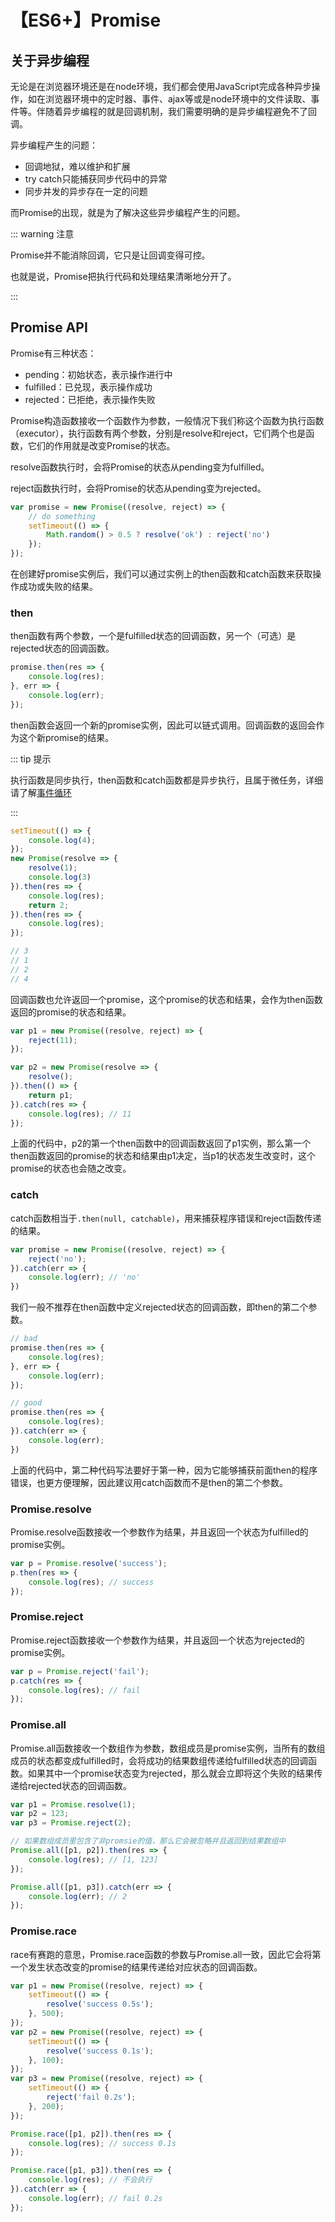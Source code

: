 # 【ES6+】Promise

## 关于异步编程

无论是在浏览器环境还是在node环境，我们都会使用JavaScript完成各种异步操作，如在浏览器环境中的定时器、事件、ajax等或是node环境中的文件读取、事件等。伴随着异步编程的就是回调机制，我们需要明确的是异步编程避免不了回调。

异步编程产生的问题：

- 回调地狱，难以维护和扩展
- try catch只能捕获同步代码中的异常
- 同步并发的异步存在一定的问题

而Promise的出现，就是为了解决这些异步编程产生的问题。

::: warning 注意

Promise并不能消除回调，它只是让回调变得可控。

也就是说，Promise把执行代码和处理结果清晰地分开了。

:::

## Promise API

Promise有三种状态：

- pending：初始状态，表示操作进行中
- fulfilled：已兑现，表示操作成功
- rejected：已拒绝，表示操作失败

Promise构造函数接收一个函数作为参数，一般情况下我们称这个函数为执行函数（executor），执行函数有两个参数，分别是resolve和reject，它们两个也是函数，它们的作用就是改变Promise的状态。

resolve函数执行时，会将Promise的状态从pending变为fulfilled。

reject函数执行时，会将Promise的状态从pending变为rejected。

```js
var promise = new Promise((resolve, reject) => {
    // do something
    setTimeout(() => {
        Math.random() > 0.5 ? resolve('ok') : reject('no')
    });
});
```

在创建好promise实例后，我们可以通过实例上的then函数和catch函数来获取操作成功或失败的结果。

### then

then函数有两个参数，一个是fulfilled状态的回调函数，另一个（可选）是rejected状态的回调函数。

```js
promise.then(res => {
	console.log(res);
}, err => {
	console.log(err);
});
```

then函数会返回一个新的promise实例，因此可以链式调用。回调函数的返回会作为这个新promise的结果。

::: tip 提示

执行函数是同步执行，then函数和catch函数都是异步执行，且属于微任务，详细请了解[事件循环](../浏览器/浏览器中的事件循环.md)

:::

```js
setTimeout(() => {
    console.log(4);
});
new Promise(resolve => { 
    resolve(1);
    console.log(3)
}).then(res => {
	console.log(res);
	return 2;
}).then(res => {
	console.log(res);
});

// 3
// 1
// 2
// 4
```

回调函数也允许返回一个promise，这个promise的状态和结果，会作为then函数返回的promise的状态和结果。

```js
var p1 = new Promise((resolve, reject) => {
    reject(11);
});

var p2 = new Promise(resolve => {
    resolve();
}).then(() => {
    return p1;
}).catch(res => {
    console.log(res); // 11
});
```

上面的代码中，p2的第一个then函数中的回调函数返回了p1实例，那么第一个then函数返回的promise的状态和结果由p1决定，当p1的状态发生改变时，这个promise的状态也会随之改变。

### catch

catch函数相当于`.then(null, catchable)`，用来捕获程序错误和reject函数传递的结果。

```js
var promise = new Promise((resolve, reject) => {
	reject('no');
}).catch(err => {
	console.log(err); // 'no'
})
```

我们一般不推荐在then函数中定义rejected状态的回调函数，即then的第二个参数。

```js
// bad
promise.then(res => {
    console.log(res);
}, err => {
    console.log(err);
});

// good
promise.then(res => {
    console.log(res);
}).catch(err => {
    console.log(err);
})
```

上面的代码中，第二种代码写法要好于第一种，因为它能够捕获前面then的程序错误，也更方便理解，因此建议用catch函数而不是then的第二个参数。

### Promise.resolve

Promise.resolve函数接收一个参数作为结果，并且返回一个状态为fulfilled的promise实例。

```js
var p = Promise.resolve('success');
p.then(res => {
	console.log(res); // success
});
```

### Promise.reject

Promise.reject函数接收一个参数作为结果，并且返回一个状态为rejected的promise实例。

```js
var p = Promise.reject('fail');
p.catch(res => {
	console.log(res); // fail
});
```

### Promise.all

Promise.all函数接收一个数组作为参数，数组成员是promise实例，当所有的数组成员的状态都变成fulfilled时，会将成功的结果数组传递给fulfilled状态的回调函数。如果其中一个promise状态变为rejected，那么就会立即将这个失败的结果传递给rejected状态的回调函数。

```js
var p1 = Promise.resolve(1);
var p2 = 123;
var p3 = Promise.reject(2);

// 如果数组成员里包含了非promsie的值，那么它会被忽略并且返回到结果数组中
Promise.all([p1, p2]).then(res => {
	console.log(res); // [1, 123]
});

Promise.all([p1, p3]).catch(err => {
    console.log(err); // 2
});
```

### Promise.race

race有赛跑的意思，Promise.race函数的参数与Promise.all一致，因此它会将第一个发生状态改变的promise的结果传递给对应状态的回调函数。

```js
var p1 = new Promise((resolve, reject) => {
    setTimeout(() => {
        resolve('success 0.5s');
    }, 500);
});
var p2 = new Promise((resolve, reject) => {
    setTimeout(() => {
        resolve('success 0.1s');
    }, 100);
});
var p3 = new Promise((resolve, reject) => {
    setTimeout(() => {
        reject('fail 0.2s');
    }, 200);
});

Promise.race([p1, p2]).then(res => {
	console.log(res); // success 0.1s
});

Promise.race([p1, p3]).then(res => {
    console.log(res); // 不会执行
}).catch(err => {
    console.log(err); // fail 0.2s
});
```

<Vssue 
    :options="{ labels: [$page.relativePath.split('/')[0]] }" 
    :title="$page.relativePath.split('/')[1]" 
/>
